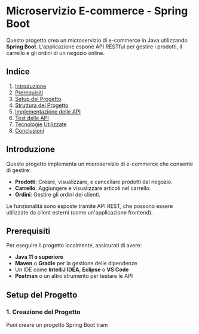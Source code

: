 # Microservizio E-commerce - Spring Boot

Questo progetto crea un microservizio di e-commerce in Java utilizzando **Spring Boot**. L'applicazione espone API RESTful per gestire i prodotti, il carrello e gli ordini di un negozio online.

## Indice

1. [Introduzione](#introduzione)
2. [Prerequisiti](#prerequisiti)
3. [Setup del Progetto](#setup-del-progetto)
4. [Struttura del Progetto](#struttura-del-progetto)
5. [Implementazione delle API](#implementazione-delle-api)
6. [Test delle API](#test-delle-api)
7. [Tecnologie Utilizzate](#tecnologie-utilizzate)
8. [Conclusioni](#conclusioni)

## Introduzione

Questo progetto implementa un microservizio di e-commerce che consente di gestire:

- **Prodotti**: Creare, visualizzare, e cancellare prodotti dal negozio.
- **Carrello**: Aggiungere e visualizzare articoli nel carrello.
- **Ordini**: Gestire gli ordini dei clienti.

Le funzionalità sono esposte tramite API REST, che possono essere utilizzate da client esterni (come un'applicazione frontend).

## Prerequisiti

Per eseguire il progetto localmente, assicurati di avere:

- **Java 11 o superiore**
- **Maven** o **Gradle** per la gestione delle dipendenze
- Un IDE come **IntelliJ IDEA**, **Eclipse** o **VS Code**
- **Postman** o un altro strumento per testare le API

## Setup del Progetto

### 1. Creazione del Progetto

Puoi creare un progetto Spring Boot tram
